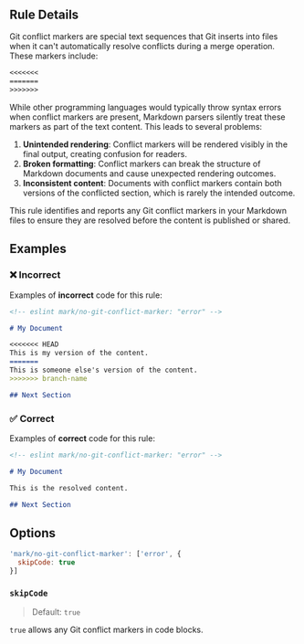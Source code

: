 <!-- markdownlint-disable-next-line no-inline-html first-line-h1 -->
<header v-html="$frontmatter.rule"></header>

## Rule Details

Git conflict markers are special text sequences that Git inserts into files when it can't automatically resolve conflicts during a merge operation. These markers include:

  ```txt
  <<<<<<<
  =======
  >>>>>>>
  ```

While other programming languages would typically throw syntax errors when conflict markers are present, Markdown parsers silently treat these markers as part of the text content. This leads to several problems:

1. **Unintended rendering**: Conflict markers will be rendered visibly in the final output, creating confusion for readers.
1. **Broken formatting**: Conflict markers can break the structure of Markdown documents and cause unexpected rendering outcomes.
1. **Inconsistent content**: Documents with conflict markers contain both versions of the conflicted section, which is rarely the intended outcome.

This rule identifies and reports any Git conflict markers in your Markdown files to ensure they are resolved before the content is published or shared.

## Examples

### :x: Incorrect

Examples of **incorrect** code for this rule:

  ```md /<<<<<<</ /=======/ />>>>>>>/
  <!-- eslint mark/no-git-conflict-marker: "error" -->

  # My Document

  <<<<<<< HEAD
  This is my version of the content.
  =======
  This is someone else's version of the content.
  >>>>>>> branch-name

  ## Next Section
  ```

### :white_check_mark: Correct

Examples of **correct** code for this rule:

  ```md
  <!-- eslint mark/no-git-conflict-marker: "error" -->

  # My Document

  This is the resolved content.

  ## Next Section
  ```

## Options

```js
'mark/no-git-conflict-marker': ['error', {
  skipCode: true
}]
```

### `skipCode`

> Default: `true`

`true` allows any Git conflict markers in code blocks.
